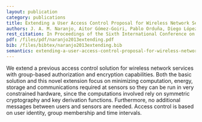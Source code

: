```yaml
--- 
layout: publication
category: publications
title: Extending a User Access Control Proposal for Wireless Network Services with Hierarchical User Credentials
authors: J. A. M. Naranjo, Aitor Gómez-Goiri, Pablo Orduña, Diego López-de-Ipiña, L. G. Casado
rest_citation: In Proceedings of the Sixth International Conference on Computational Intelligence in Security for Information Systems, <a href="http://gicap.ubu.es/cisis2013/home/home.shtml">CISIS 2013</a>, Salamanca, Spain, September 11-13, 2013. ISBN&#58; 978-3-319-01853-9. DOI&#58; <a href="http://link.springer.com/chapter/10.1007%2F978-3-319-01854-6_61">10.1007/978-3-319-01854-6_61</a>
pdf: /files/pdf/naranjo2013extending.pdf
bib: /files/bibtex/naranjo2013extending.bib
semantics: extending-a-user-access-control-proposal-for-wireless-network-services-with-hierarchical-user-credentials
--- 
```


We extend a previous access control solution for wireless network services with group-based authorization and encryption capabilities.
Both the basic solution and this novel extension focus on minimizing computation, energy, storage and communications required at sensors so they can be run in very constrained hardware, since the computations involved rely on symmetric cryptography and key derivation functions.
Furthermore, no additional messages between users and sensors are needed.
Access control is based on user identity, group membership and time intervals.